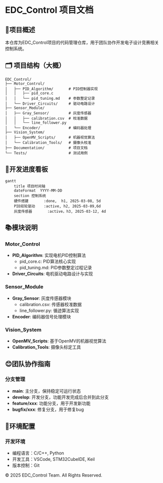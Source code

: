 # EDC_Control 项目文档

## 🚀项目概述

本仓库为EDC_Control项目的代码管理仓库，用于团队协作开发电子设计竞赛相关控制系统。  

## 🗂 项目结构（大概）

```
EDC_Control/
├── Motor_Control/
│   ├── PID_Algorithm/       # PID控制器实现
│   │   ├── pid_core.c
│   │   └── pid_tuning.md    # 参数整定记录
│   └── Driver_Circuits/     # 驱动电路设计
├── Sensor_Module/
│   ├── Gray_Sensor/         # 灰度传感器
│   │   ├── calibration.csv  # 校准数据
│   │   └── line_follower.py 
│   └── Encoder/             # 编码器处理
├── Vision_System/
│   ├── OpenMV_Scripts/      # 机器视觉算法
│   └── Calibration_Tools/   # 摄像头校准
├── Documentation/           # 项目文档
└── Tests/                   # 测试用例
```

## 📌开发进度看板

```mermaid
gantt
    title 项目时间轴
    dateFormat  YYYY-MM-DD
    section 控制系统
    硬件搭建       :done,  h1, 2025-03-08, 5d
    PID双轮驱动    :active, h2, 2025-03-09,6d
    灰度传感器       :active，h3, 2025-03-12, 4d
```

## 📚模块说明

### Motor_Control
- **PID_Algorithm**: 实现电机PID控制算法
  - pid_core.c: PID算法核心实现
  - pid_tuning.md: PID参数整定过程记录
- **Driver_Circuits**: 电机驱动电路设计与实现

### Sensor_Module
- **Gray_Sensor**: 灰度传感器模块
  - calibration.csv: 传感器校准数据
  - line_follower.py: 循迹算法实现
- **Encoder**: 编码器信号处理模块

### Vision_System
- **OpenMV_Scripts**: 基于OpenMV的机器视觉算法
- **Calibration_Tools**: 摄像头标定工具

## 😊团队协作指南

### 分支管理

- **main**: 主分支，保持稳定可运行状态
- **develop**: 开发分支，功能开发完成后合并到此分支
- **feature/xxx**: 功能分支，用于开发新功能
- **bugfix/xxx**: 修复分支，用于修复bug

## 🔬环境配置

### 开发环境

- 编程语言：C/C++, Python
- 开发工具：VSCode, STM32CubeIDE, Keil
- 版本控制：Git

© 2025 EDC_Control Team. All Rights Reserved.

